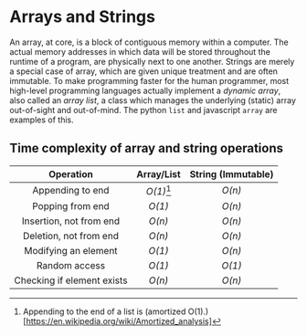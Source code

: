 # Arrays and Strings

An array, at core, is a block of contiguous memory within a computer. The actual memory addresses in which data will be stored throughout the runtime of a program, are physically next to one another. Strings are merely a special case of array, which are given unique treatment and are often immutable. To make programming faster for the human programmer, most high-level programming languages actually implement a *dynamic array*, also called an *array list*, a class which manages the underlying (static) array out-of-sight and out-of-mind. The python `list` and javascript `array` are examples of this.

## Time complexity of array and string operations

| Operation                  | Array/List | String (Immutable) |
| :------------------------: | :--------: | :----------------: |
| Appending to end           | *O(1)*[^1] | *O(n)*             |
| Popping from end           | *O(1)*     | *O(n)*             |
| Insertion, not from end    | *O(n)*     | *O(n)*             |
| Deletion, not from end     | *O(n)*     | *O(n)*             |
| Modifying an element       | *O(1)*     | *O(n)*             |
| Random access              | *O(1)*     | *O(1)*             |
| Checking if element exists | *O(n)*     | *O(n)*             |

[^1]: Appending to the end of a list is (amortized O(1).)[https://en.wikipedia.org/wiki/Amortized_analysis]